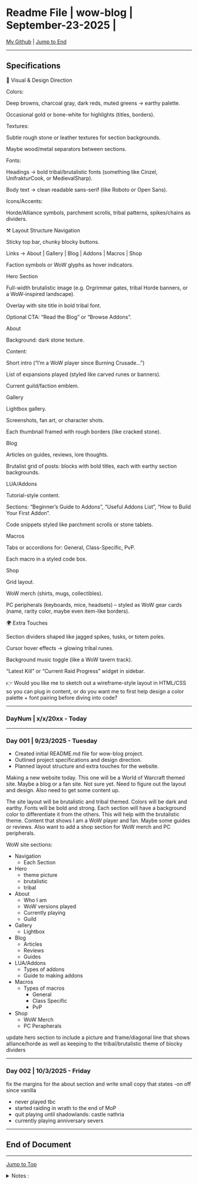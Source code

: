 <!-- markdownlint-disable MD033 -->
<!-- markdownlint-disable MD036 -->
<!-- markdownlint-disable MD041 -->
<div id="top-of-doc"></div>

# Readme File | wow-blog | September-23-2025 |

[My Github](https://github.com/popados) | [Jump to End](#end-of-doc)

---

## Specifications

🎨 Visual & Design Direction

Colors:

Deep browns, charcoal gray, dark reds, muted greens → earthy palette.

Occasional gold or bone-white for highlights (titles, borders).

Textures:

Subtle rough stone or leather textures for section backgrounds.

Maybe wood/metal separators between sections.

Fonts:

Headings → bold tribal/brutalistic fonts (something like Cinzel, UnifrakturCook, or MedievalSharp).

Body text → clean readable sans-serif (like Roboto or Open Sans).

Icons/Accents:

Horde/Alliance symbols, parchment scrolls, tribal patterns, spikes/chains as dividers.

⚒️ Layout Structure
Navigation

Sticky top bar, chunky blocky buttons.

Links → About | Gallery | Blog | Addons | Macros | Shop

Faction symbols or WoW glyphs as hover indicators.

Hero Section

Full-width brutalistic image (e.g. Orgrimmar gates, tribal Horde banners, or a WoW-inspired landscape).

Overlay with site title in bold tribal font.

Optional CTA: “Read the Blog” or “Browse Addons”.

About

Background: dark stone texture.

Content:

Short intro (“I’m a WoW player since Burning Crusade...”)

List of expansions played (styled like carved runes or banners).

Current guild/faction emblem.

Gallery

Lightbox gallery.

Screenshots, fan art, or character shots.

Each thumbnail framed with rough borders (like cracked stone).

Blog

Articles on guides, reviews, lore thoughts.

Brutalist grid of posts: blocks with bold titles, each with earthy section backgrounds.

LUA/Addons

Tutorial-style content.

Sections: “Beginner’s Guide to Addons”, “Useful Addons List”, “How to Build Your First Addon”.

Code snippets styled like parchment scrolls or stone tablets.

Macros

Tabs or accordions for: General, Class-Specific, PvP.

Each macro in a styled code box.

Shop

Grid layout.

WoW merch (shirts, mugs, collectibles).

PC peripherals (keyboards, mice, headsets) – styled as WoW gear cards (name, rarity color, maybe even item-like borders).

🌍 Extra Touches

Section dividers shaped like jagged spikes, tusks, or totem poles.

Cursor hover effects → glowing tribal runes.

Background music toggle (like a WoW tavern track).

“Latest Kill” or “Current Raid Progress” widget in sidebar.

👉 Would you like me to sketch out a wireframe-style layout in HTML/CSS so you can plug in content, or do you want me to first help design a color palette + font pairing before diving into code?

---

### DayNum | x/x/20xx - Today

---

### Day 001 | 9/23/2025 - Tuesday

- Created initial README.md file for wow-blog project.
- Outlined project specifications and design direction.
- Planned layout structure and extra touches for the website.

Making a new website today. This one will be a World of Warcraft themed site. Maybe a blog or a fan site. Not sure yet. Need to figure out the layout and design. Also need to get some content up.

The site layout will be brutalistic and tribal themed. Colors will be dark and earthy. Fonts will be bold and strong. Each section will have a background color to differentiate it from the others. This will help with the brutalistic theme. Content that shows I am a WoW player and fan. Maybe some guides or reviews. Also want to add a shop section for WoW merch and PC peripherals.

WoW site sections:

- Navigation
  - Each Section
- Hero
  - theme picture
  - brutalistic
  - tribal
- About
  - Who I am
  - WoW versions played
  - Currently playing
  - Guild
- Gallery
  - Lightbox
- Blog
  - Articles
  - Reviews
  - Guides
- LUA/Addons
  - Types of addons
  - Guide to making addons
- Macros
  - Types of macros
    - General
    - Class Specific
    - PvP
- Shop
  - WoW Merch
  - PC Perapherals

update hero section to include a picture and frame/diagonal line that shows alliance/horde as well as keeping to the tribal/brutalistic theme of blocky dividers

---

### Day 002 | 10/3/2025 - Friday


fix the margins for the about section and write small copy that states
-on off since vanilla
- never played tbc
- started raiding in wrath to the end of MoP
- quit playing until shadowlands: castle nathria
- currently playing anniversary severs


---

## End of Document

---

[Jump to Top](#top-of-doc)

<div id="end-of-doc"></div>

<details>
<summary>
Notes :
</summary>
</details>
